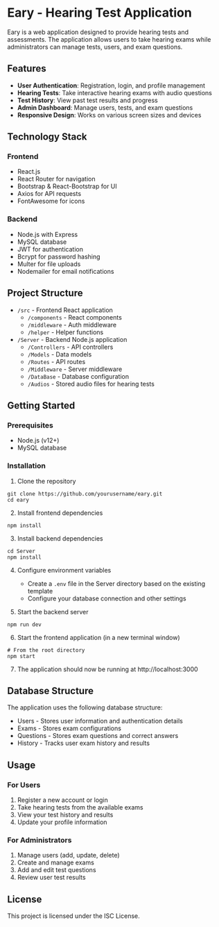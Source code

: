 # Eary - Hearing Test Application

Eary is a web application designed to provide hearing tests and assessments. The application allows users to take hearing exams while administrators can manage tests, users, and exam questions.

## Features

- **User Authentication**: Registration, login, and profile management
- **Hearing Tests**: Take interactive hearing exams with audio questions
- **Test History**: View past test results and progress
- **Admin Dashboard**: Manage users, tests, and exam questions
- **Responsive Design**: Works on various screen sizes and devices

## Technology Stack

### Frontend
- React.js
- React Router for navigation
- Bootstrap & React-Bootstrap for UI
- Axios for API requests
- FontAwesome for icons

### Backend
- Node.js with Express
- MySQL database
- JWT for authentication
- Bcrypt for password hashing
- Multer for file uploads
- Nodemailer for email notifications

## Project Structure

- `/src` - Frontend React application
  - `/components` - React components
  - `/middleware` - Auth middleware
  - `/helper` - Helper functions
- `/Server` - Backend Node.js application
  - `/Controllers` - API controllers
  - `/Models` - Data models
  - `/Routes` - API routes
  - `/Middleware` - Server middleware
  - `/DataBase` - Database configuration
  - `/Audios` - Stored audio files for hearing tests

## Getting Started

### Prerequisites
- Node.js (v12+)
- MySQL database

### Installation

1. Clone the repository
```
git clone https://github.com/yourusername/eary.git
cd eary
```

2. Install frontend dependencies
```
npm install
```

3. Install backend dependencies
```
cd Server
npm install
```

4. Configure environment variables
   - Create a `.env` file in the Server directory based on the existing template
   - Configure your database connection and other settings

5. Start the backend server
```
npm run dev
```

6. Start the frontend application (in a new terminal window)
```
# From the root directory
npm start
```

7. The application should now be running at http://localhost:3000

## Database Structure

The application uses the following database structure:
- Users - Stores user information and authentication details
- Exams - Stores exam configurations
- Questions - Stores exam questions and correct answers
- History - Tracks user exam history and results

## Usage

### For Users
1. Register a new account or login
2. Take hearing tests from the available exams
3. View your test history and results
4. Update your profile information

### For Administrators
1. Manage users (add, update, delete)
2. Create and manage exams
3. Add and edit test questions
4. Review user test results

## License

This project is licensed under the ISC License.

